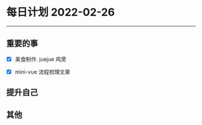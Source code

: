 #  每日计划 2022-02-26
---
## 重要的事
- [x]  美食制作. juejue 鸡煲
- [x]  mini-vue 流程梳理文章




## 提升自己

  



## 其他








